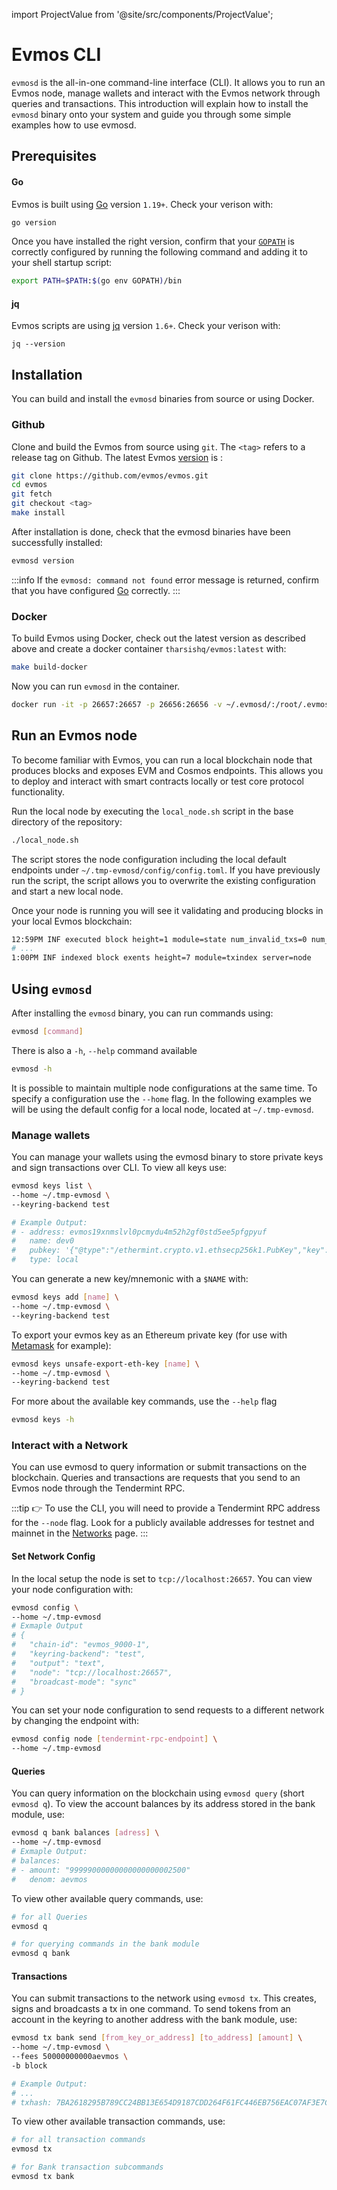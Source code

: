 import ProjectValue from '@site/src/components/ProjectValue';

# Evmos CLI

`evmosd` is the all-in-one command-line interface (CLI). It allows you to run an Evmos node, manage wallets and interact with the Evmos network through queries and transactions. This introduction will explain how to install the `evmosd` binary onto your system and guide you through some simple examples how to use evmosd.

## Prerequisites

#### Go

Evmos is built using [Go](https://golang.org/dl/) version `1.19+`. Check your verison with:

```bash
go version
```

Once you have installed the right version, confirm that your [`GOPATH`](https://golang.org/doc/gopath_code#GOPATH) is correctly configured by running the following command and adding it to your shell startup script:

```bash
export PATH=$PATH:$(go env GOPATH)/bin
```

#### jq

Evmos scripts are using [jq](https://stedolan.github.io/jq/download/) version `1.6+`. Check your verison with:

```
jq --version
```

## Installation

You can build and install the `evmosd` binaries from source or using Docker.

### Github

Clone and build the Evmos from source using `git`. The `<tag>` refers to a release tag on Github. The latest Evmos [version](https://github.com/evmos/evmos/releases) is <ProjectValue keyword='latest_version'/>:

```bash
git clone https://github.com/evmos/evmos.git
cd evmos
git fetch
git checkout <tag>
make install
```

After installation is done, check that the evmosd binaries have been successfully installed:

```bash
evmosd version
```

:::info
If the `evmosd: command not found` error message is returned, confirm that you have configured [Go](#go) correctly.
:::

### Docker

To build Evmos using Docker, check out the latest version as described above and create a docker container `tharsishq/evmos:latest` with:

```bash
make build-docker
```
Now you can run `evmosd` in the container.

```bash
docker run -it -p 26657:26657 -p 26656:26656 -v ~/.evmosd/:/root/.evmosd tharsishq/evmos:latest evmosd version
```

<!--
TODO: The docekr setup is missing a script that lets you run a local node -> requires a better description


```bash
# To initialize
docker run -it -p 26657:26657 -p 26656:26656 -v ~/.evmosd/:/root/.evmosd tharsishq/evmos:latest evmosd init test-chain --chain-id test_9000-2

# To run
docker run -it -p 26657:26657 -p 26656:26656 -v ~/.evmosd/:/root/.evmosd tharsishq/evmos:latest evmosd start


Following just this, causes running into

`panic: validator set is empty after InitGenesis, please ensure at least one validator is initialized with a delegation greater than or equal to the DefaultPowerReduction ({824649071904})`
``` -->

## Run an Evmos node

To become familiar with Evmos, you can run a local blockchain node that produces blocks and exposes EVM and Cosmos endpoints. This allows you to deploy and interact with smart contracts locally or test core protocol functionality.

Run the local node by executing the `local_node.sh` script in the base directory of the repository:

```bash
./local_node.sh
```

The script stores the node configuration including the local default endpoints under `~/.tmp-evmosd/config/config.toml`. If you have previously run the script, the script allows you to overwrite the existing configuration and start a new local node.

Once your node is running you will see it validating and producing blocks in your local Evmos blockchain:

```bash
12:59PM INF executed block height=1 module=state num_invalid_txs=0 num_valid_txs=0 server=node
# ...
1:00PM INF indexed block exents height=7 module=txindex server=node
```

## Using `evmosd`

After installing the `evmosd` binary, you can run commands using:

```bash
evmosd [command]
```
There is also a `-h`, `--help` command available

```bash
evmosd -h
```

It is possible to maintain multiple node configurations at the same time. To specify a configuration use the `--home` flag. In the following examples we will be using the default config for a local node, located at `~/.tmp-evmosd`.

### Manage wallets

You can manage your wallets using the evmosd binary to store private keys and sign transactions over CLI. To view all keys use:

```bash
evmosd keys list \
--home ~/.tmp-evmosd \
--keyring-backend test

# Example Output:
# - address: evmos19xnmslvl0pcmydu4m52h2gf0std5ee5pfgpyuf
#   name: dev0
#   pubkey: '{"@type":"/ethermint.crypto.v1.ethsecp256k1.PubKey","key":"AzKouyoUL0UUS1qRUZdqyVsTPkCAFWwxx3+BTOw36nKp"}'
#   type: local
```

You can generate a new key/mnemonic with a `$NAME` with:

```bash
evmosd keys add [name] \
--home ~/.tmp-evmosd \
--keyring-backend test
```

To export your evmos key as an Ethereum private key (for use with [Metamask](../../../docs/use/connect-your-wallet/metamask.mdx) for example):

```bash
evmosd keys unsafe-export-eth-key [name] \
--home ~/.tmp-evmosd \
--keyring-backend test
```

For more about the available key commands, use the `--help` flag

```bash
evmosd keys -h
```

<!-- TODD: Add link to node configurations
:::tip
For more information about the Keyring and its backend options, click [here](../../../protocol/concepts/keyring).
:::
-->

### Interact with a Network

You can use evmosd to query information or submit transactions on the blockchain. Queries and transactions are requests that you send to an Evmos node through the Tendermint RPC.

:::tip
👉 To use the CLI, you will need to provide a Tendermint RPC address for the `--node` flag.
Look for a publicly available addresses for testnet and mainnet in the [Networks](../../develop/api/networks) page.
:::

#### Set Network Config

In the local setup the node is set to `tcp://localhost:26657`. You can view your node configuration with:

```bash
evmosd config \
--home ~/.tmp-evmosd
# Exmaple Output
# {
# 	"chain-id": "evmos_9000-1",
# 	"keyring-backend": "test",
# 	"output": "text",
# 	"node": "tcp://localhost:26657",
# 	"broadcast-mode": "sync"
# }
```

You can set your node configuration to send requests to a different network by changing the endpoint with:

```bash
evmosd config node [tendermint-rpc-endpoint] \
--home ~/.tmp-evmosd
```

<!-- TODD Add Link to learn about more node configurations -->

#### Queries

You can query information on the blockchain using `evmosd query` (short `evmosd q`). To view the account balances by its address stored in the bank module, use:

```bash
evmosd q bank balances [adress] \
--home ~/.tmp-evmosd
# Exmaple Output:
# balances:
# - amount: "99999000000000000000002500"
#   denom: aevmos
```

To view other available query commands, use:

```bash
# for all Queries
evmosd q

# for querying commands in the bank module
evmosd q bank
```

#### Transactions

You can submit transactions to the network using `evmosd tx`. This creates, signs and broadcasts a tx in one command. To send tokens from an account in the keyring to another address with the bank module, use:

```bash
evmosd tx bank send [from_key_or_address] [to_address] [amount] \
--home ~/.tmp-evmosd \
--fees 50000000000aevmos \
-b block

# Example Output:
# ...
# txhash: 7BA2618295B789CC24BB13E654D9187CDD264F61FC446EB756EAC07AF3E7C40A
```

To view other available transaction commands, use:

```bash
# for all transaction commands
evmosd tx

# for Bank transaction subcommands
evmosd tx bank
```

<!-- TDOO add CTA for

- Academy
- Node configurations
- Manual node setup
- Running Validator node
-  -->